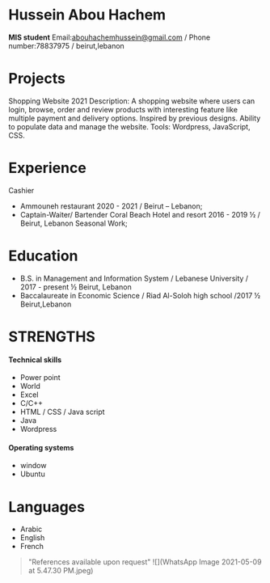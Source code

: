 # Hussein Abou Hachem
**MIS student**
Email:abouhachemhussein@gmail.com / Phone number:78837975 / beirut,lebanon
# Projects
Shopping Website
 2021
Description:
A shopping website where users can login, browse, order and review products with interesting feature like multiple payment
and delivery options. Inspired by previous designs. Ability to populate data and manage the website.
Tools:
Wordpress, JavaScript, CSS.
# Experience 
Cashier
- Ammouneh restaurant
2020 - 2021 / Beirut – Lebanon;
- Captain-Waiter/ Bartender
Coral Beach Hotel and resort
 2016 - 2019 ½ / Beirut, Lebanon
Seasonal Work;
# Education
- B.S. in Management and Information System / Lebanese University / 2017 - present ½ Beirut, Lebanon
- Baccalaureate in Economic Science / Riad Al-Soloh high school /2017 ½ Beirut,Lebanon
# STRENGTHS
#### Technical skills
- Power point 
- World 
- Excel
- C/C++
- HTML / CSS / Java script 
- Java
- Wordpress
#### Operating systems 
- window
- Ubuntu
# Languages
- Arabic 
- English
- French
> "References available upon request"
![](WhatsApp Image 2021-05-09 at 5.47.30 PM.jpeg)